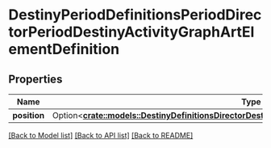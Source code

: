# DestinyPeriodDefinitionsPeriodDirectorPeriodDestinyActivityGraphArtElementDefinition

## Properties

Name | Type | Description | Notes
------------ | ------------- | ------------- | -------------
**position** | Option<[**crate::models::DestinyDefinitionsDirectorDestinyActivityGraphArtElementDefinitionPosition**](Destiny_Definitions_Director_DestinyActivityGraphArtElementDefinition_position.md)> |  | [optional]

[[Back to Model list]](../README.md#documentation-for-models) [[Back to API list]](../README.md#documentation-for-api-endpoints) [[Back to README]](../README.md)


